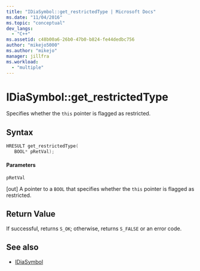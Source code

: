 ```yaml
---
title: "IDiaSymbol::get_restrictedType | Microsoft Docs"
ms.date: "11/04/2016"
ms.topic: "conceptual"
dev_langs:
  - "C++"
ms.assetid: c48b00a6-26b0-47b0-b824-fe44dedbc756
author: "mikejo5000"
ms.author: "mikejo"
manager: jillfra
ms.workload:
  - "multiple"
---
```

# IDiaSymbol::get_restrictedType
Specifies whether the `this` pointer is flagged as restricted.

## Syntax

```C++
HRESULT get_restrictedType(
   BOOL* pRetVal);
```

#### Parameters
 `pRetVal`

[out] A pointer to a `BOOL` that specifies whether the `this` pointer is flagged as restricted.

## Return Value
 If successful, returns `S_OK`; otherwise, returns `S_FALSE` or an error code.

## See also
- [IDiaSymbol](../../debugger/debug-interface-access/idiasymbol.md)